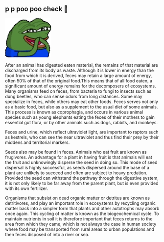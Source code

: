 ## p p poo poo check 💩
<img src="https://raw.githubusercontent.com/somnek/pee-pee-poo-poo/41ad1843e86885b73110676f841c68d18161d5e5/src/ezgif-1-3e21ae1fa3.gif"/>


After an animal has digested eaten material, the remains of that material are discharged from its body as waste. Although it is lower in energy than the food from which it is derived, feces may retain a large amount of energy, often 50% of that of the original food.This means that of all food eaten, a significant amount of energy remains for the decomposers of ecosystems. Many organisms feed on feces, from bacteria to fungi to insects such as dung beetles, who can sense odors from long distances. Some may specialize in feces, while others may eat other foods. Feces serves not only as a basic food, but also as a supplement to the usual diet of some animals. This process is known as coprophagia, and occurs in various animal species such as young elephants eating the feces of their mothers to gain essential gut flora, or by other animals such as dogs, rabbits, and monkeys.

Feces and urine, which reflect ultraviolet light, are important to raptors such as kestrels, who can see the near ultraviolet and thus find their prey by their middens and territorial markers.

Seeds also may be found in feces. Animals who eat fruit are known as frugivores. An advantage for a plant in having fruit is that animals will eat the fruit and unknowingly disperse the seed in doing so. This mode of seed dispersal is highly successful, as seeds dispersed around the base of a plant are unlikely to succeed and often are subject to heavy predation. Provided the seed can withstand the pathway through the digestive system, it is not only likely to be far away from the parent plant, but is even provided with its own fertilizer.

Organisms that subsist on dead organic matter or detritus are known as detritivores, and play an important role in ecosystems by recycling organic matter back into a simpler form that plants and other autotrophs may absorb once again. This cycling of matter is known as the biogeochemical cycle. To maintain nutrients in soil it is therefore important that feces returns to the area from which they came, which is not always the case in human society where food may be transported from rural areas to urban populations and then feces disposed of into a river or sea.
